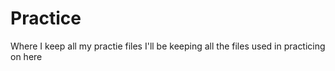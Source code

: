 # Practice
Where I keep all my practie files
I'll be keeping all the files used in practicing on here
